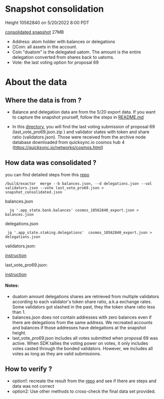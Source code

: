 # Snapshot consolidation

Height 10562840 on 5/20/2022 8:00 PDT

[consolidated snapshot](./snapshot_consolidated_10562840.json.gz) 27MB

   * Address: atom holder with balances or delegations
   * []Coin: all assets in the account.
   * Coin "duatom" is the delegated uatom. The amount is the entire delegation converted from shares back to uatoms.
   * Vote: the last voting option for proposal 69


# About the data


## Where the data is from ?

* Balance and delegation data are from the 5/20 export data. If you want to capture the snapshot yourself, follow the steps in [README.md](../README.md)


* In this [directory](./), you will find the last voting submission of proposal 69 (last_vote_pro69.json.zip ) and validator states with token and share ratio (validators.json). Those were received from the archive node database downloaded from  quicksync.io cosmos hub 4 (https://quicksync.io/networks/cosmos.html)

## How data was consolidated ?


you can find detailed steps from this [repo](https://github.com/piux2/gnobounty7)

    /build/exactor  merge --b balances.json, --d delegations.json --val validators.json --vote last_vote_pro69.json > snapshot_consolidated.json

balances.json

	  jq '.app_state.bank.balances' cosmos_10562840_export.json > balances.json

delegations.json

     jq '.app_state.staking.delegations'  cosmos_10562840_export.json > delegations.json

validators.json:

   [instruction](https://github.com/piux2/gnobounty7/blob/main/README3.md#export-validator-token-and-shares-information-from-postgresql)

last_vote_pro69.json:

   [instruction](https://github.com/piux2/gnobounty7/blob/main/README3.md#export--last_vote_pro69-as-json)

#### Notes:

* duatom amount delegations shares are retrieved from multiple validators according to each validator's token share ratio, a.k.a exchange rates. Some validators got slashed in the past, they the token share ratio less than 1.
* balances.json does not contain addresses with zero balances even if there are delegations from the same address. We recreated accounts and balances if those addresses have delegations at the snapshot height.
* last_vote_pro69.json includes all votes submitted when proposal 69 was active. When SDK tallies the voting power on votes, it only includes votes casted through the bonded validators. However, we includes all votes as long as they are valid submissions.

## How to verify ?

* option1: recreate the result from the [repo](https://github.com/piux2/gnobounty7) and see if there are steps and data was not correct
* option2: Use other methods to cross-check the final data set provided.